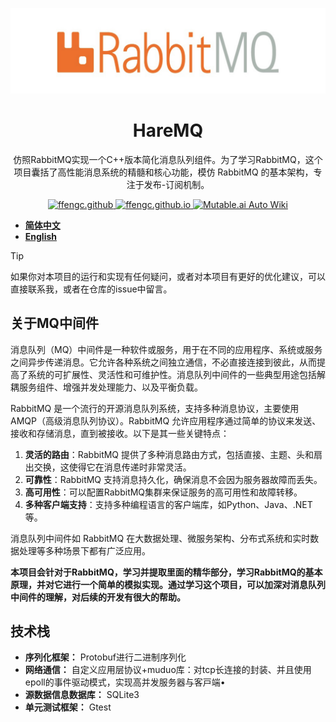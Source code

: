 ![](./assets/1.png)

<div align="center">

# HareMQ

仿照RabbitMQ实现一个C++版本简化消息队列组件。为了学习RabbitMQ，这个项目囊括了高性能消息系统的精髓和核心功能，模仿 RabbitMQ 的基本架构，专注于发布-订阅机制。

<a href="https://github.com/ffengc">
    <img src="https://img.shields.io/static/v1?label=Github&message=ffengc&color=blue" alt="ffengc.github">
</a>
<a href="https://ffengc.github.io">
    <img src="https://img.shields.io/static/v1?label=Page&message=ffengc.github.io&color=red" alt="ffengc.github.io">
</a>
<a href="https://ffengc.github.io/gh-blog/">
    <img src="https://img.shields.io/static/v1?label=Blog&message=Blog Page&color=brightgreen" alt="Mutable.ai Auto Wiki">
</a>

</div>

- **[简体中文](./README-cn.md)**
- **[English](./README.md)**

> [!TIP]
> 如果你对本项目的运行和实现有任何疑问，或者对本项目有更好的优化建议，可以直接联系我，或者在仓库的issue中留言。

## 关于MQ中间件

消息队列（MQ）中间件是一种软件或服务，用于在不同的应用程序、系统或服务之间异步传递消息。它允许各种系统之间独立通信，不必直接连接到彼此，从而提高了系统的可扩展性、灵活性和可维护性。消息队列中间件的一些典型用途包括解耦服务组件、增强并发处理能力、以及平衡负载。

RabbitMQ 是一个流行的开源消息队列系统，支持多种消息协议，主要使用 AMQP（高级消息队列协议）。RabbitMQ 允许应用程序通过简单的协议来发送、接收和存储消息，直到被接收。以下是其一些关键特点：

1. **灵活的路由**：RabbitMQ 提供了多种消息路由方式，包括直接、主题、头和扇出交换，这使得它在消息传递时非常灵活。
2. **可靠性**：RabbitMQ 支持消息持久化，确保消息不会因为服务器故障而丢失。
3. **高可用性**：可以配置RabbitMQ集群来保证服务的高可用性和故障转移。
4. **多种客户端支持**：支持多种编程语言的客户端库，如Python、Java、.NET等。

消息队列中间件如 RabbitMQ 在大数据处理、微服务架构、分布式系统和实时数据处理等多种场景下都有广泛应用。

**本项目会针对于RabbitMQ，学习并提取里面的精华部分，学习RabbitMQ的基本原理，并对它进行一个简单的模拟实现。通过学习这个项目，可以加深对消息队列中间件的理解，对后续的开发有很大的帮助。**

## 技术栈

- **序列化框架：** Protobuf进行⼆进制序列化
- **⽹络通信：** ⾃定义应⽤层协议+muduo库：对tcp⻓连接的封装、并且使⽤epoll的事件驱动模式，实现⾼并发服务器与客⼾端•
- **源数据信息数据库：** SQLite3
-  **单元测试框架：** Gtest